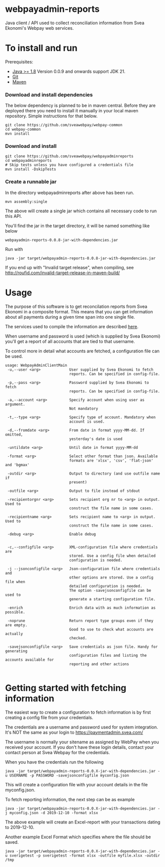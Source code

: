 # webpayadmin-reports
Java client / API used to collect reconciliation information from Svea Ekonomi's Webpay web services.

To install and run
==================
Prerequisites:
* [Java >= 1.8](https://en.wikipedia.org/wiki/List_of_Java_virtual_machines) Version 0.0.9 and onwards support JDK 21.
* [Git](https://git-scm.com/)
* [Maven](http://maven.apache.org/)


### Download and install dependencies

The below dependency is planned to be in maven central. Before they are deployed there you need to install it manually in your local maven repository. Simple instructions for that below.

```
git clone https://github.com/sveawebpay/webpay-common
cd webpay-common
mvn install
```

### Download and install

```
git clone https://github.com/sveawebpay/webpayadminreports
cd webpayadminreports
# Skip tests unless you have configured a credentials file
mvn install -DskipTests
```

### Create a runnable jar

In the directory webpayadminreports after above has been run.

	mvn assembly:single

The above will create a single jar which contains all necessary code to run this API.

You'll find the jar in the target directory, it will be named something like below

```
webpayadmin-reports-0.0.8-jar-with-dependencies.jar
```

Run with

	java -jar target/webpayadmin-reports-0.0.8-jar-with-dependencies.jar

If you end up with "Invalid target release", when compiling, see http://roufid.com/invalid-target-release-in-maven-build/

Usage
=====
The purpose of this software is to get reconcilation reports from Svea Ekonomi in a composite format. This means that you can get information about all payments during a given time span into one single file.

The services used to compile the information are described [here](https://www.svea.com/se/sv/foretag/betallosningar/betallosningar-for-e-handel/tech-site/?currentTab=custom-integration).

When username and password is used (which is supplied by Svea Ekonomi) you'll get a report of all accounts that are tied to that username.

To control more in detail what accounts are fetched, a configuration file can be used.

```
usage: WebpayAdminClientMain
 -u,--user <arg>             User supplied by Svea Ekonomi to fetch
                             reports. Can be specified in config-file.

 -p,--pass <arg>             Password supplied by Svea Ekonomi to fetch
                             reports. Can be specified in config-file.

 -a,--account <arg>          Specify account when using user as argument.
                             Not mandatory

 -t,--type <arg>             Specify type of account. Mandatory when
                             account is used.

 -d,--fromdate <arg>         From date in format yyyy-MM-dd. If omitted,
                             yesterday's date is used
                             
 -untildate <arg>            Until date in format yyyy-MM-dd
                             
 -format <arg>               Select other format than json. Available
                             formats are 'xlsx', 'csv', 'flat-json' and 'bgmax'
                             
 -outdir <arg>               Output to directory (and use outfile name if
                             present)
                             
 -outfile <arg>              Output to file instead of stdout
 
 -recipientorgnr <arg>       Sets recipient org nr to <arg> in output. Used to
 						     construct the file name in some cases.
 
 -recipientname <arg>		 Sets recipient name to <arg> in output. Used to
 						     construct the file name in some cases.

 -debug <arg>                Enable debug

 
 -c,--configfile <arg>       XML-configuration file where credentials are
                             stored. Use a config file when detailed
                             configuration is needed.

 -j --jsonconfigfile <arg>   Json-configuration file where credentials and
                             other options are stored. Use a config file when
                             detailed configuration is needed.
                             The option -savejsonconfigfile can be used to 
                             generate a starting configuration file.

 -enrich                     Enrich data with as much information as possible.
 
 -noprune                    Return report type groups even if they are empty.
 							 Good to use to check what accounts are actually 
 							 checked.
                             
 -savejsonconfigfile <arg>   Save credentials as json file. Handy for generating 
 							 configuration files and listing the accounts available for
                             reporting and other actions
 

```

# Getting started with fetching information

The easiest way to create a configuration to fetch information is by first creating a config file from your credentials. 

The credentials are a username and password used for system integration. It's NOT the same as your login to https://paymentadmin.svea.com/

The username is normally your sitename as assigned by WebPay when you received your account. If you don't have these login details, contact your contact person at Svea Webpay for the credentials. 

When you have the credentials run the following

```
java -jar target/webpayadmin-reports-0.0.X-jar-with-dependencies.jar -u USERNAME -p PASSWORD -savejsonconfigfile myconfig.json
```

This will create a configuration file with your account details in the file myconfig.json.

To fetch reporting information, the next step can be as example

```
java -jar target/webpayadmin-reports-0.0.X-jar-with-dependencies.jar -j myconfig.json -d 2019-12-10 -format xlsx
```

The above example will create an Excel-report with your transactions dating to 2019-12-10.

Another example Excel Format which specifies where the file should be saved.

```
java -jar target/webpayadmin-reports-0.0.X-jar-with-dependencies.jar -u sverigetest -p sverigetest -format xlsx -outfile myfile.xlsx -outdir /tmp
```
